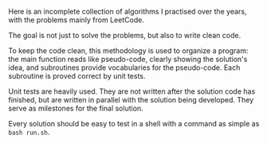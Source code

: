 Here is an incomplete collection of algorithms I practised over the years, with
the problems mainly from LeetCode.

The goal is not just to solve the problems, but also to write clean code.

To keep the code clean, this methodology is used to organize a program: the
main function reads like pseudo-code, clearly showing the solution's idea, and
subroutines provide vocabularies for the pseudo-code. Each subroutine is proved
correct by unit tests.

Unit tests are heavily used. They are not written after the solution code has
finished, but are written in parallel with the solution being developed. They
serve as milestones for the final solution.

Every solution should be easy to test in a shell with a command as simple as
`bash run.sh`.
